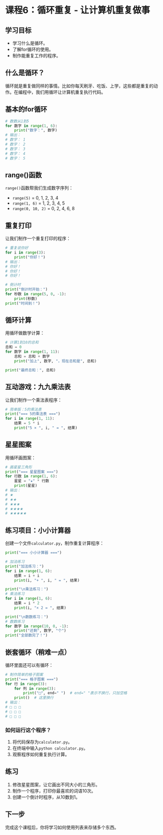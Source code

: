 # 课程6：循环重复 - 让计算机重复做事

## 学习目标

- 学习什么是循环。
- 了解for循环的使用。
- 制作能重复工作的程序。

## 什么是循环？

循环就是重复做同样的事情。比如你每天刷牙、吃饭、上学，这些都是重复的动作。在编程中，我们用循环让计算机重复执行代码。

## 基本的for循环

```python
# 数数从1到5
for 数字 in range(1, 6):
    print("数字：", 数字)
# 输出：
# 数字： 1
# 数字： 2
# 数字： 3
# 数字： 4
# 数字： 5
```

## range()函数

`range()`函数帮我们生成数字序列：
- `range(5)` = 0, 1, 2, 3, 4
- `range(1, 6)` = 1, 2, 3, 4, 5
- `range(0, 10, 2)` = 0, 2, 4, 6, 8

## 重复打印

让我们制作一个重复打印的程序：

```python
# 重复说你好
for i in range(3):
    print("你好！")
# 输出：
# 你好！
# 你好！
# 你好！

# 倒计时
print("倒计时开始：")
for 秒数 in range(5, 0, -1):
    print(秒数)
print("时间到！")
```

## 循环计算

用循环做数学计算：

```python
# 计算1到10的总和
总和 = 0
for 数字 in range(1, 11):
    总和 = 总和 + 数字
    print("加上", 数字, "，现在总和是", 总和)

print("最终总和：", 总和)
```

## 互动游戏：九九乘法表

让我们制作一个乘法表程序：

```python
# 简单版：5的乘法表
print("=== 5的乘法表 ===")
for i in range(1, 11):
    结果 = 5 * i
    print("5 × ", i, " = ", 结果)
```

## 星星图案

用循环画图案：

```python
# 画星星三角形
print("=== 星星图案 ===")
for 行数 in range(1, 6):
    星星 = "★" * 行数
    print(星星)
# 输出：
# ★
# ★★
# ★★★
# ★★★★
# ★★★★★
```

## 练习项目：小小计算器

创建一个文件`calculator.py`，制作重复计算程序：

```python
print("=== 小小计算器 ===")

# 加法练习
print("加法练习：")
for i in range(1, 6):
    结果 = i + i
    print(i, "+ ", i, " = ", 结果)

print("\n乘法练习：")
# 乘法练习
for i in range(1, 6):
    结果 = i * 2
    print(i, "× 2 = ", 结果)

print("\n数数练习：")
# 数数练习
for 数字 in range(10, 0, -1):
    print("还剩", 数字, "个")
print("全部数完了！")
```

## 嵌套循环（稍难一点）

循环里面还可以有循环：

```python
# 制作简单的格子图案
print("=== 格子图案 ===")
for 行 in range(3):
    for 列 in range(3):
        print("□", end=" ")  # end=" "表示不换行，只加空格
    print()  # 这里换行
# 输出：
# □ □ □ 
# □ □ □ 
# □ □ □ 
```

### 如何运行这个程序？

1. 将代码保存为`calculator.py`。
2. 在终端中输入`python calculator.py`。
3. 观察程序如何重复执行计算。

## 练习

1. 修改星星图案，让它画出不同大小的三角形。
2. 制作一个程序，打印你最喜欢的词语10次。
3. 创建一个倒计时程序，从10数到1。

## 下一步

完成这个课程后，你将学习如何使用列表来存储多个东西。
